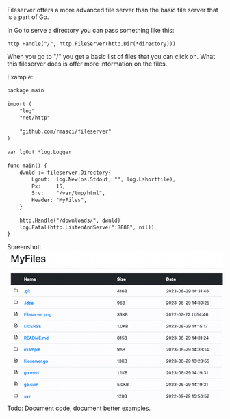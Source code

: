 Fileserver offers a more advanced file server than the basic file server that is a part of Go.

In Go to serve a directory you can pass something like this:
```
http.Handle("/", http.FileServer(http.Dir(*directory)))
```
When you go to "/" you get a basic list of files that you can click on.  What this fileserver does is offer more information on the files.

Example:

```
package main

import (
	"log"
	"net/http"

	"github.com/rmasci/fileserver"
)

var lgOut *log.Logger

func main() {
	dwnld := fileserver.Directory{
		Lgout:  log.New(os.Stdout, "", log.Lshortfile),
		Px:     15,
		Srv:    "/var/tmp/html",
		Header: "MyFiles",
	}

	http.Handle("/downloads/", dwnld)
	log.Fatal(http.ListenAndServe(":8888", nil))
}
```
Screenshot:<br>
![alt text](https://github.com/rmasci/fileserver/blob/main/Fileserver.png?raw=true)
Todo: Document code, document better examples.
